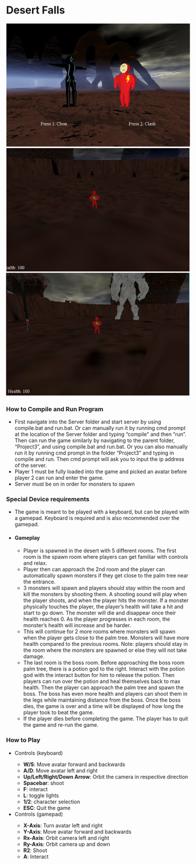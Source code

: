 # Desert Falls
![alt text](/screenshots/characterSelection.png)
![alt text](/screenshots/room-with-monsters.png)
![alt text](/screenshots/boss-room.png)
<h3> How to Compile and Run Program </h3>
  <ul>
    <li>First navigate into the Server folder and start server by using compile.bat and run.bat. Or can manually run it by running cmd prompt at the location of the Server folder and typing “compile” and then “run”. Then can run the game similarly by navigating to the parent folder, “Project3”, and using compile.bat and run.bat. Or you can also manually run it by running cmd prompt in the folder “Project3” and typing in compile and run. Then cmd prompt will ask you to input the ip address of the server.</li>
    <li>Player 1 must be fully loaded into the game and picked an avatar before player 2 can run and enter the game. </li>
    <li>Server must be on in order for monsters to spawn</li>
  </ul>
  
 <h3>Special Device requirements </h3>
  <ul>
    <li>The game is meant to be played with a keyboard, but can be played with a gamepad. Keyboard is required and is also recommended over the gamepad. </li>
    <li><h4>Gameplay</h4></li>
      <ul>
        <li>Player is spawned in the desert with 5 different rooms. The first room is the spawn room where players can get familiar with controls and relax. </li>
        <li>Player then can approach the 2nd room and the player can automatically spawn monsters if they get close to the palm tree near the entrance. </li>   
        <li>3 monsters will spawn and players should stay within the room and kill the monsters by shooting them. A shooting sound will play when the player shoots, and when the player hits the monster. If a monster physically touches the player, the player’s health will take a hit and start to go down. The monster will die and disappear once their health reaches 0. As the player progresses in each room, the monster’s health will increase and be harder. </li>
        <li>This will continue for 2 more rooms where monsters will spawn when the player gets close to the palm tree. Monsters will have more health compared to the previous rooms. Note: players should stay in the room where the monsters are spawned or else they will not take damage. </li>
        <li>The last room is the boss room. Before approaching the boss room palm tree, there is a potion god to the right. Interact with the potion god with the interact button for him to release the potion. Then players can run over the potion and heal themselves back to max health. Then the player can approach the palm tree and spawn the boss. The boss has even more health and players can shoot them in the legs while maintaining distance from the boss. Once the boss dies, the game is over and a time will be displayed of how long the player took to beat the game. </li>
        <li>If the player dies before completing the game. The player has to quit the game and re-run the game. </li>
      </ul>
  </ul>
  
  <h3>How to Play</h3>
  <ul>
    <li> Controls (keyboard)</li>
      <ul>
        <li> <b>W/S</b>: Move avatar forward and backwards </li>
        <li> <b>A/D</b>: Move avatar left and right</li>
        <li><b>Up/Left/Right/Down Arrow</b>: Orbit the camera in respective direction </li>
        <li><b>Spacebar</b>: shoot </li>
        <li><b>F</b>: interact </li>
        <li><b>L</b>: toggle lights  </li>
        <li><b> 1/2</b>: character selection</li>
        <li> <b>ESC</b>: Quit the game</li>
    </ul>
    <li> Controls (gamepad)</li>
       <ul>
        <li><b>X-Axis</b>: Turn avatar left and right</li>
        <li><b>Y-Axis</b>: Move avatar forward and backwards</li>
        <li><b>Rx-Axis</b>: Orbit camera left and right</li>
        <li><b>Ry-Axis</b>: Orbit camera up and down</li>
        <li><b>R2</b>: Shoot</li>
        <li><b>A</b>: Interact</li>
    </ul>
  </ul>
